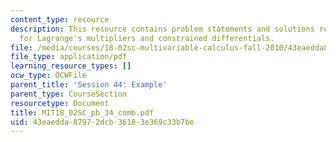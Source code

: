 ```yaml
---
content_type: resource
description: This resource contains problem statements and solutions related to example
  for Lagrange's multipliers and constrained differentials.
file: /media/courses/18-02sc-multivariable-calculus-fall-2010/43eaedda87972dcb36183e369c33b7be_MIT18_02SC_pb_34_comb.pdf
file_type: application/pdf
learning_resource_types: []
ocw_type: OCWFile
parent_title: 'Session 44: Example'
parent_type: CourseSection
resourcetype: Document
title: MIT18_02SC_pb_34_comb.pdf
uid: 43eaedda-8797-2dcb-3618-3e369c33b7be
---
```

